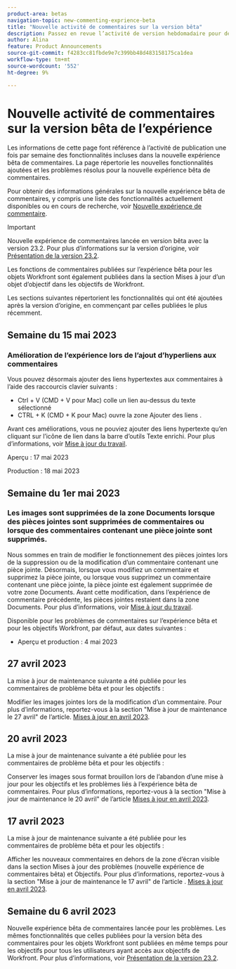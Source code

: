 ```yaml
---
product-area: betas
navigation-topic: new-commenting-exprience-beta
title: "Nouvelle activité de commentaires sur la version bêta"
description: Passez en revue l’activité de version hebdomadaire pour découvrir la nouvelle expérience de commentaires bêta d’Adobe Workfront.
author: Alina
feature: Product Announcements
source-git-commit: f4283cc81fbde9e7c399bb48d483158175ca1dea
workflow-type: tm+mt
source-wordcount: '552'
ht-degree: 9%

---
```



# Nouvelle activité de commentaires sur la version bêta de l’expérience

Les informations de cette page font référence à l’activité de publication une fois par semaine des fonctionnalités incluses dans la nouvelle expérience bêta de commentaires. La page répertorie les nouvelles fonctionnalités ajoutées et les problèmes résolus pour la nouvelle expérience bêta de commentaires.

Pour obtenir des informations générales sur la nouvelle expérience bêta de commentaires, y compris une liste des fonctionnalités actuellement disponibles ou en cours de recherche, voir [Nouvelle expérience de commentaire](../new-commenting-experience-beta/unified-commenting-experience.md).

>[!IMPORTANT]
>
>Nouvelle expérience de commentaires lancée en version bêta avec la version 23.2. Pour plus d’informations sur la version d’origine, voir [Présentation de la version 23.2](../../product-releases/23.2-release-activity/23-2-release-overview.md).
>
>Les fonctions de commentaires publiées sur l’expérience bêta pour les objets Workfront sont également publiées dans la section Mises à jour d’un objet d’objectif dans les objectifs de Workfront.

Les sections suivantes répertorient les fonctionnalités qui ont été ajoutées après la version d’origine, en commençant par celles publiées le plus récemment.

## Semaine du 15 mai 2023

### Amélioration de l’expérience lors de l’ajout d’hyperliens aux commentaires

Vous pouvez désormais ajouter des liens hypertextes aux commentaires à l’aide des raccourcis clavier suivants :

* Ctrl + V (CMD + V pour Mac) colle un lien au-dessus du texte sélectionné
* CTRL + K (CMD + K pour Mac) ouvre la zone Ajouter des liens .

Avant ces améliorations, vous ne pouviez ajouter des liens hypertexte qu’en cliquant sur l’icône de lien dans la barre d’outils Texte enrichi. Pour plus d’informations, voir [Mise à jour du travail](../../../workfront-basics/updating-work-items-and-viewing-updates/update-work.md).

Aperçu : 17 mai 2023

Production : 18 mai 2023

## Semaine du 1er mai 2023

### Les images sont supprimées de la zone Documents lorsque des pièces jointes sont supprimées de commentaires ou lorsque des commentaires contenant une pièce jointe sont supprimés.

Nous sommes en train de modifier le fonctionnement des pièces jointes lors de la suppression ou de la modification d’un commentaire contenant une pièce jointe. Désormais, lorsque vous modifiez un commentaire et supprimez la pièce jointe, ou lorsque vous supprimez un commentaire contenant une pièce jointe, la pièce jointe est également supprimée de votre zone Documents. Avant cette modification, dans l’expérience de commentaire précédente, les pièces jointes restaient dans la zone Documents. Pour plus d’informations, voir [Mise à jour du travail](../../../workfront-basics/updating-work-items-and-viewing-updates/update-work.md).

Disponible pour les problèmes de commentaires sur l’expérience bêta et pour les objectifs Workfront, par défaut, aux dates suivantes :

* Aperçu et production : 4 mai 2023


## 27 avril 2023

La mise à jour de maintenance suivante a été publiée pour les commentaires de problème bêta et pour les objectifs :

Modifier les images jointes lors de la modification d’un commentaire. Pour plus d’informations, reportez-vous à la section &quot;Mise à jour de maintenance le 27 avril&quot; de l’article. <a href="https://experienceleague.adobe.com/docs/workfront-known-issues/releases/current-updates.html?lang=en#updates-in-april-2023">Mises à jour en avril 2023</a>.

## 20 avril 2023

La mise à jour de maintenance suivante a été publiée pour les commentaires de problème bêta et pour les objectifs :

Conserver les images sous format brouillon lors de l’abandon d’une mise à jour pour les objectifs et les problèmes liés à l’expérience bêta de commentaires. Pour plus d’informations, reportez-vous à la section &quot;Mise à jour de maintenance le 20 avril&quot; de l’article <a href="https://experienceleague.adobe.com/docs/workfront-known-issues/releases/current-updates.html?lang=en#updates-in-april-2023">Mises à jour en avril 2023</a>.

## 17 avril 2023

La mise à jour de maintenance suivante a été publiée pour les commentaires de problème bêta et pour les objectifs :

Afficher les nouveaux commentaires en dehors de la zone d’écran visible dans la section Mises à jour des problèmes (nouvelle expérience de commentaires bêta) et Objectifs. Pour plus d’informations, reportez-vous à la section &quot;Mise à jour de maintenance le 17 avril&quot; de l’article .  <a href="https://experienceleague.adobe.com/docs/workfront-known-issues/releases/current-updates.html?lang=en#updates-in-april-2023">Mises à jour en avril 2023</a>.


## Semaine du 6 avril 2023

Nouvelle expérience bêta de commentaires lancée pour les problèmes.
Les mêmes fonctionnalités que celles publiées pour la version bêta des commentaires pour les objets Workfront sont publiées en même temps pour les objectifs pour tous les utilisateurs ayant accès aux objectifs de Workfront. Pour plus d’informations, voir [Présentation de la version 23.2](../../product-releases/23.2-release-activity/23-2-release-overview.md).